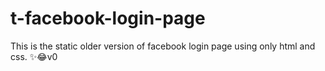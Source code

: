 # t-facebook-login-page
This is the static older version of facebook login page using only html and css.
✨😂v0
